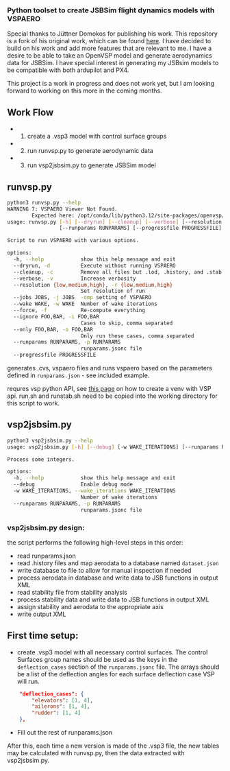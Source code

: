### Python toolset to create JSBSim flight dynamics models with VSPAERO

Special thanks to Jüttner Domokos for publishing his work. This repository is a fork of his original work, which can be found [here](https://github.com/Rudolf339/vsptools). I have decided to build on his work and add more features that are relevant to me. I have a desire to be able to take an OpenVSP model and generate aerodynamics data for JSBSim. I have special interest in generating my JSBsim models to be compatible with both ardupilot and PX4. 

This project is a work in progress and does not work yet, but I am looking forward to working on this more in the coming months.

## Work Flow

- 1. create a .vsp3 model with control surface groups
- 2. run runvsp.py to generate aerodynamic data
- 3. run vsp2jsbsim.py to generate JSBSim model


## runvsp.py
```bash
python3 runvsp.py --help
WARNING 7: VSPAERO Viewer Not Found. 
        Expected here: /opt/conda/lib/python3.12/site-packages/openvsp/vspviewer
usage: runvsp.py [-h] [--dryrun] [--cleanup] [--verbose] [--resolution {low,medium,high}] [--jobs JOBS] [--wake WAKE] [--force] [--ignore FOO,BAR] [--only FOO,BAR]
                 [--runparams RUNPARAMS] [--progressfile PROGRESSFILE]

Script to run VSPAERO with various options.

options:
  -h, --help            show this help message and exit
  --dryrun, -d          Execute without running VSPAERO
  --cleanup, -c         Remove all files but .lod, .history, and .stab
  --verbose, -v         Increase verbosity
  --resolution {low,medium,high}, -r {low,medium,high}
                        Set resolution of run
  --jobs JOBS, -j JOBS  -omp setting of VSPAERO
  --wake WAKE, -w WAKE  Number of wake iterations
  --force, -f           Re-compute everything
  --ignore FOO,BAR, -i FOO,BAR
                        Cases to skip, comma separated
  --only FOO,BAR, -o FOO,BAR
                        Only run these cases, comma separated
  --runparams RUNPARAMS, -p RUNPARAMS
                        runparams.jsonc file
  --progressfile PROGRESSFILE
```

		
generates .cvs, vspaero files and runs vspaero based on the parameters defined
in `runparams.json` - see included example.

requres vsp python API, see [this
page](https://kontor.ca/post/how-to-compile-openvsp-python-api/) on how to create a venv with VSP api.
run.sh and runstab.sh need to be copied into the working directory for this
script to work.

## vsp2jsbsim.py

```bash
python3 vsp2jsbsim.py --help
usage: vsp2jsbsim.py [-h] [--debug] [-w WAKE_ITERATIONS] [--runparams RUNPARAMS]

Process some integers.

options:
  -h, --help            show this help message and exit
  --debug               Enable debug mode
  -w WAKE_ITERATIONS, --wake_iterations WAKE_ITERATIONS
                        Number of wake iterations
  --runparams RUNPARAMS, -p RUNPARAMS
                        runparams.jsonc file
```

### vsp2jsbsim.py design:

the script performs the following high-level steps in this order:
- read runparams.json
- read .history files and map aerodata to a database named `dataset.json`
- write database to file to allow for manual inspection if needed
- process aerodata in database and write data to JSB functions in output XML
- read stability file from stability analysis
- process stability data and write data to JSB functions in output XML
- assign stability and aerodata to the appropriate axis
- write output XML


## First time setup:
- create .vsp3 model with all necessary control surfaces. The control Surfaces group names should be used as the keys in the `deflection_cases` section of the `runparams.jsonc` file. The arrays should be a list of the deflection angles for each surface deflection case VSP will run.  

```json
	"deflection_cases": {
        "elevators": [1, 4],
        "ailerons": [1, 4],
        "rudder": [1, 4]
    },
```

- Fill out the rest of runparams.json

After this, each time a new version is made of the .vsp3 file, the new tables may be calculated with runvsp.py, then the data extracted with vsp2jsbsim.py.

